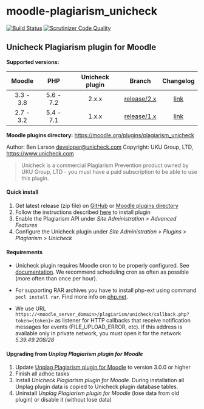 # moodle-plagiarism_unicheck

[![Build Status](https://travis-ci.org/unicheck/moodle-plagiarism_unicheckcorp.svg?branch=release%2F2.x)](https://travis-ci.org/unicheck/moodle-plagiarism_unicheckcorp)
[![Scrutinizer Code Quality](https://scrutinizer-ci.com/g/unicheck/moodle-plagiarism_unicheckcorp/badges/quality-score.png?b=release%2F2.x)](https://scrutinizer-ci.com/g/unicheck/moodle-plagiarism_unicheckcorp/?branch=release%2F2.x)

## Unicheck Plagiarism plugin for Moodle

**Supported versions:**

| Moodle | PHP | Unicheck plugin | Branch | Changelog
| :---: | :---: | :---: | :---: | :---: |
| 3.3 - 3.8 | 5.6 - 7.2 | 2.x.x | [release/2.x](/unicheck/moodle-plagiarism_unicheckcorp/tree/release/2.x) | [link](/unicheck/moodle-plagiarism_unicheckcorp/blob/release/2.x/CHANGELOG.md)
| 2.7 - 3.2 | 5.4 - 7.1 | 1.x.x | [release/1.x](/unicheck/moodle-plagiarism_unicheckcorp/tree/release/1.x) | [link](/unicheck/moodle-plagiarism_unicheckcorp/blob/release/1.x/CHANGELOG.md)


**Moodle plugins directory:** https://moodle.org/plugins/plagiarism_unicheck

Author: Ben Larson <developer@unicheck.com>
Copyright: UKU Group, LTD, https://www.unicheck.com

 > Unicheck is a commercial Plagiarism Prevention product owned by UKU Group, LTD - you must have a paid subscription to be able to use this plugin.

#### Quick install

1. Get latest release (zip file) on [GitHub](https://github.com/unicheck/moodle-plagiarism_unicheckcorp/releases) or
[Moodle plugins directory](https://moodle.org/plugins/plagiarism_unicheck)
2. Follow the instructions described [here](https://docs.moodle.org/31/en/Installing_plugins#Installing_via_uploaded_ZIP_file) to install plugin
3. Enable the Plagiarism API under *Site Administration > Advanced Features*
4. Configure the Unicheck plugin under *Site Administration > Plugins > Plagiarism > Unicheck*

#### Requirements

 - Unicheck plugin requires Moodle cron to be properly configured. See [documentation](https://docs.moodle.org/33/en/Cron).
 We recommend scheduling cron as often as possible (more often than once per hour).

 - For supporting RAR archives you have to install php-ext using command
`pecl install rar`. Find more info on [php.net](http://php.net/manual/en/rar.installation.php).

 - We use URL `https://<moodle_server_domain>/plagiarism/unicheck/callback.php?token={token}>` as listener for HTTP callbacks
that receive notification messages for events (FILE_UPLOAD_ERROR, etc). If this address is available only in private network,
you must open it for the network _5.39.49.208/28_

#### Upgrading from *Unplag Plagiarism plugin for Moodle*

1. Update [Unplag Plagiarism plugin for Moodle](https://moodle.org/plugins/plagiarism_unplag) to version 3.0.0 or higher
2. Finish all adhoc tasks
3. Install *Unicheck Plagiarism plugin for Moodle*.
During installation all Unplag plugin data is copied to Unicheck plugin database tables.
4. Uninstall *Unplag Plagiarism plugin for Moodle* (lose data from old plugin) or disable it (without lose data)